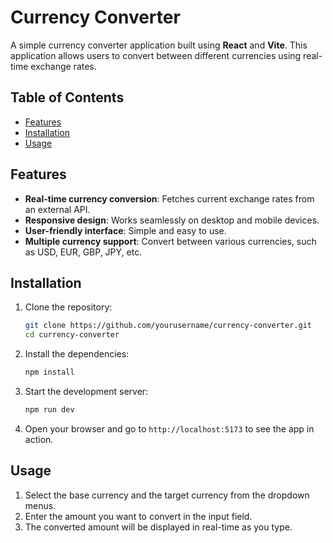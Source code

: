 # Currency Converter

A simple currency converter application built using **React** and **Vite**. This application allows users to convert between different currencies using real-time exchange rates.

## Table of Contents

- [Features](#features)
- [Installation](#installation)
- [Usage](#usage)

## Features

- **Real-time currency conversion**: Fetches current exchange rates from an external API.
- **Responsive design**: Works seamlessly on desktop and mobile devices.
- **User-friendly interface**: Simple and easy to use.
- **Multiple currency support**: Convert between various currencies, such as USD, EUR, GBP, JPY, etc.

## Installation

1. Clone the repository:

    ```bash
    git clone https://github.com/yourusername/currency-converter.git
    cd currency-converter
    ```

2. Install the dependencies:

    ```bash
    npm install
    ```

3. Start the development server:

    ```bash
    npm run dev
    ```

4. Open your browser and go to `http://localhost:5173` to see the app in action.

## Usage

1. Select the base currency and the target currency from the dropdown menus.
2. Enter the amount you want to convert in the input field.
3. The converted amount will be displayed in real-time as you type.

